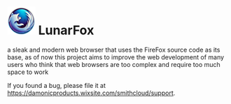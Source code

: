 # ![Logo](browser/branding/nightly/default64.png) LunarFox

a sleak and modern web browser that uses the FireFox source code as its base, as of now this project aims to improve the web development of many users who think that web browsers are too complex and require too much space to work

If you found a bug, please file it at https://damonicproducts.wixsite.com/smithcloud/support.
